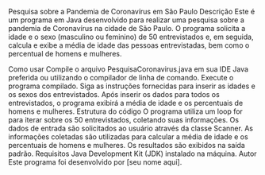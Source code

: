 Pesquisa sobre a Pandemia de Coronavírus em São Paulo
Descrição
Este é um programa em Java desenvolvido para realizar uma pesquisa sobre a pandemia de Coronavírus na cidade de São Paulo. O programa solicita a idade e o sexo (masculino ou feminino) de 50 entrevistados e, em seguida, calcula e exibe a média de idade das pessoas entrevistadas, bem como o percentual de homens e mulheres.

Como usar
Compile o arquivo PesquisaCoronavirus.java em sua IDE Java preferida ou utilizando o compilador de linha de comando.
Execute o programa compilado.
Siga as instruções fornecidas para inserir as idades e os sexos dos entrevistados.
Após inserir os dados para todos os entrevistados, o programa exibirá a média de idade e os percentuais de homens e mulheres.
Estrutura do código
O programa utiliza um loop for para iterar sobre os 50 entrevistados, coletando suas informações.
Os dados de entrada são solicitados ao usuário através da classe Scanner.
As informações coletadas são utilizadas para calcular a média de idade e os percentuais de homens e mulheres.
Os resultados são exibidos na saída padrão.
Requisitos
Java Development Kit (JDK) instalado na máquina.
Autor
Este programa foi desenvolvido por [seu nome aqui].


